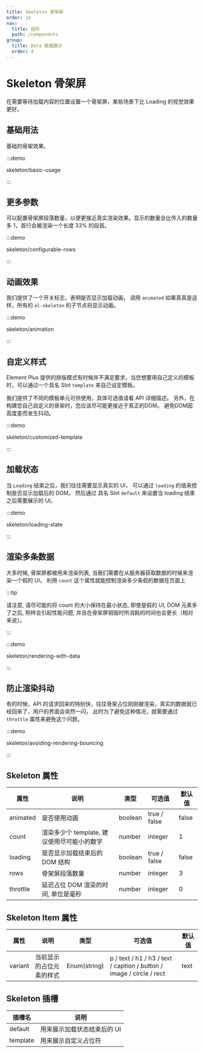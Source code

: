 ```yaml
---
title: Skeleton 骨架屏
order: 14
nav:
  title: 组件
  path: /components
group:
  title: Data 数据展示
  order: 4
---
```

# Skeleton 骨架屏

在需要等待加载内容的位置设置一个骨架屏，某些场景下比 Loading 的视觉效果更好。

## 基础用法

基础的骨架效果。

:::demo

skeleton/basic-usage

:::

## 更多参数

可以配置骨架屏段落数量，以便更接近真实渲染效果。显示的数量会比传入的数量多 1，首行会被渲染一个长度 33% 的段首。

:::demo

skeleton/configurable-rows

:::

## 动画效果

我们提供了一个开关标志，表明是否显示加载动画， 调用 `animated` 如果真真是这样，所有的 `el-skeleton` 的子节点将显示动画。

:::demo

skeleton/animation

:::

## 自定义样式

Element Plus 提供的排版模式有时候并不满足要求，当您想要用自己定义的模板时，可以通过一个具名 Slot `template` 来自己设定模板。

我们提供了不同的模板单元可供使用，具体可选值请看 API 详细描述。 另外，在构建您自己自定义的骨架时，您应该尽可能更接近于真正的DOM。 避免DOM因高度差而发生抖动。

:::demo

skeleton/customized-template

:::

## 加载状态

当 `Loading` 结束之后，我们往往需要显示真实的 UI， 可以通过 `loading` 的值来控制是否显示加载后的 DOM。 然后通过 具名 Slot `default` 来设置当 loading 结束之后需要展示的 UI。

:::demo

skeleton/loading-state

:::

## 渲染多条数据

大多时候, 骨架屏都被用来渲染列表, 当我们需要在从服务器获取数据的时候来渲染一个假的 UI。 利用 `count` 这个属性就能控制渲染多少条假的数据在页面上

:::tip

请注意, 请尽可能的将 count 的大小保持在最小状态, 即使是假的 UI, DOM 元素多了之后, 照样会引起性能问题, 并且在骨架屏销毁时所消耗的时间也会更长（相对来说）。

:::

:::demo

skeleton/rendering-with-data

:::

## 防止渲染抖动

有的时候，API 的请求回来的特别快，往往骨架占位刚刚被渲染，真实的数据就已经回来了，用户的界面会突然一闪， 此时为了避免这种情况，就需要通过 `throttle` 属性来避免这个问题。

:::demo

skeleton/avoiding-rendering-bouncing

:::

## Skeleton 属性

| 属性       | 说明                          | 类型      | 可选值          | 默认值   |
| -------- | --------------------------- | ------- | ------------ | ----- |
| animated | 是否使用动画                      | boolean | true / false | false |
| count    | 渲染多少个 template, 建议使用尽可能小的数字 | number  | integer      | 1     |
| loading  | 是否显示加载结束后的 DOM 结构           | boolean | true / false | false |
| rows     | 骨架屏段落数量                     | number  | integer      | 3     |
| throttle | 延迟占位 DOM 渲染的时间, 单位是毫秒       | number  | integer      | 0     |

## Skeleton Item 属性

| 属性      | 说明           | 类型           | 可选值                                                                  | 默认值  |
| ------- | ------------ | ------------ | -------------------------------------------------------------------- | ---- |
| variant | 当前显示的占位元素的样式 | Enum(string) | p / text / h1 / h3 / text / caption / button / image / circle / rect | text |

## Skeleton 插槽

| 插槽名      | 说明              |
| -------- | --------------- |
| default  | 用来展示加载状态结束后的 UI |
| template | 用来展示自定义占位符      |
